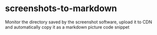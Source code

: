 # screenshots-to-markdown
Monitor the directory saved by the screenshot software, upload it to CDN and automatically copy it as a markdown picture code snippet
